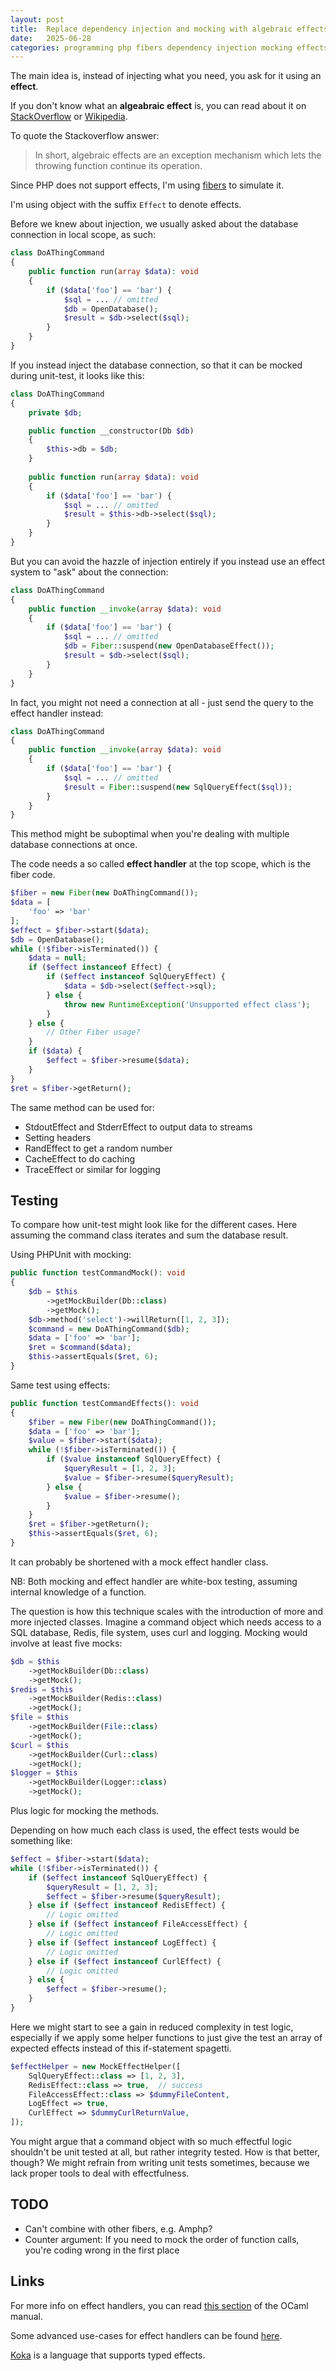 ```yaml
---
layout: post
title:  Replace dependency injection and mocking with algebraic effects
date:   2025-06-28
categories: programming php fibers dependency injection mocking effects
---
```


The main idea is, instead of injecting what you need, you ask for it using an **effect**.

If you don't know what an **algeabraic effect** is, you can read about it on [StackOverflow](https://stackoverflow.com/a/57280373) or [Wikipedia](https://en.wikipedia.org/wiki/Effect_system).

To quote the Stackoverflow answer:

> In short, algebraic effects are an exception mechanism which lets the throwing function continue its operation.

Since PHP does not support effects, I'm using [fibers](https://www.php.net/manual/en/language.fibers.php) to simulate it.

I'm using object with the suffix `Effect` to denote effects.

Before we knew about injection, we usually asked about the database connection in local scope, as such:

```php
class DoAThingCommand
{
    public function run(array $data): void
    {
        if ($data['foo'] == 'bar') {
            $sql = ... // omitted
            $db = OpenDatabase();
            $result = $db->select($sql);
        }
    }
}
```

If you instead inject the database connection, so that it can be mocked during unit-test, it looks like this:

```php
class DoAThingCommand
{
    private $db;

    public function __constructor(Db $db)
    {
        $this->db = $db;
    }
    
    public function run(array $data): void
    {
        if ($data['foo'] == 'bar') {
            $sql = ... // omitted
            $result = $this->db->select($sql);
        }
    }
}
```

But you can avoid the hazzle of injection entirely if you instead use an effect system to "ask" about the connection:

```php
class DoAThingCommand
{
    public function __invoke(array $data): void
    {
        if ($data['foo'] == 'bar') {
            $sql = ... // omitted
            $db = Fiber::suspend(new OpenDatabaseEffect());
            $result = $db->select($sql);
        }
    }
}
```

In fact, you might not need a connection at all - just send the query to the effect handler instead:

```php
class DoAThingCommand
{
    public function __invoke(array $data): void
    {
        if ($data['foo'] == 'bar') {
            $sql = ... // omitted
            $result = Fiber::suspend(new SqlQueryEffect($sql));
        }
    }
}
```

This method might be suboptimal when you're dealing with multiple database connections at once.

The code needs a so called **effect handler** at the top scope, which is the fiber code.

```php
$fiber = new Fiber(new DoAThingCommand());
$data = [
    'foo' => 'bar'
];
$effect = $fiber->start($data);
$db = OpenDatabase();
while (!$fiber->isTerminated()) {
    $data = null;
    if ($effect instanceof Effect) {
        if ($effect instanceof SqlQueryEffect) {
            $data = $db->select($effect->sql);
        } else {
            throw new RuntimeException('Unsupported effect class');
        }
    } else {
        // Other Fiber usage?
    }
    if ($data) {
        $effect = $fiber->resume($data);
    }
}
$ret = $fiber->getReturn();
```

The same method can be used for:

* StdoutEffect and StderrEffect to output data to streams
* Setting headers
* RandEffect to get a random number
* CacheEffect to do caching
* TraceEffect or similar for logging

## Testing

To compare how unit-test might look like for the different cases. Here assuming the command class iterates and sum the database result.

Using PHPUnit with mocking:

```php
public function testCommandMock(): void
{
    $db = $this
        ->getMockBuilder(Db::class)
        ->getMock();
    $db->method('select')->willReturn([1, 2, 3]);
    $command = new DoAThingCommand($db);
    $data = ['foo' => 'bar'];
    $ret = $command($data);
    $this->assertEquals($ret, 6);
}
```

Same test using effects:

```php
public function testCommandEffects(): void
{
    $fiber = new Fiber(new DoAThingCommand());
    $data = ['foo' => 'bar'];
    $value = $fiber->start($data);
    while (!$fiber->isTerminated()) {
        if ($value instanceof SqlQueryEffect) {
            $queryResult = [1, 2, 3];
            $value = $fiber->resume($queryResult);
        } else {
            $value = $fiber->resume();
        }
    }
    $ret = $fiber->getReturn();
    $this->assertEquals($ret, 6);
}
```

It can probably be shortened with a mock effect handler class.

NB: Both mocking and effect handler are white-box testing, assuming internal knowledge of a function.

The question is how this technique scales with the introduction of more and more injected classes. Imagine a command object which needs access to a SQL database, Redis, file system, uses curl and logging. Mocking would involve at least five mocks:

```php
$db = $this
    ->getMockBuilder(Db::class)
    ->getMock();
$redis = $this
    ->getMockBuilder(Redis::class)
    ->getMock();
$file = $this
    ->getMockBuilder(File::class)
    ->getMock();
$curl = $this
    ->getMockBuilder(Curl::class)
    ->getMock();
$logger = $this
    ->getMockBuilder(Logger::class)
    ->getMock();
```

Plus logic for mocking the methods.

Depending on how much each class is used, the effect tests would be something like:

```php
$effect = $fiber->start($data);
while (!$fiber->isTerminated()) {
    if ($effect instanceof SqlQueryEffect) {
        $queryResult = [1, 2, 3];
        $effect = $fiber->resume($queryResult);
    } else if ($effect instanceof RedisEffect) {
        // Logic omitted
    } else if ($effect instanceof FileAccessEffect) {
        // Logic omitted
    } else if ($effect instanceof LogEffect) {
        // Logic omitted
    } else if ($effect instanceof CurlEffect) {
        // Logic omitted
    } else {
        $effect = $fiber->resume();
    }
}
```

Here we might start to see a gain in reduced complexity in test logic, especially if we apply some helper functions to just give the test an array of expected effects instead of this if-statement spagetti.

```php
$effectHelper = new MockEffectHelper([
    SqlQueryEffect::class => [1, 2, 3],
    RedisEffect::class => true,  // success
    FileAccessEffect::class => $dummyFileContent,
    LogEffect => true,
    CurlEffect => $dummyCurlReturnValue,
]);
```

You might argue that a command object with so much effectful logic shouldn't be unit tested at all, but rather integrity tested. How is that better, though? We might refrain from writing unit tests sometimes, because we lack proper tools to deal with effectfulness.

## TODO

* Can't combine with other fibers, e.g. Amphp?
* Counter argument: If you need to mock the order of function calls, you're coding wrong in the first place

## Links

For more info on effect handlers, you can read [this section](https://ocaml.org/manual/5.3/effects.html) of the OCaml manual.

Some advanced use-cases for effect handlers can be found [here](https://github.com/ocaml-multicore/effects-examples?tab=readme-ov-file).

[Koka](https://koka-lang.github.io/koka/doc/book.html#why-effects) is a language that supports typed effects.
